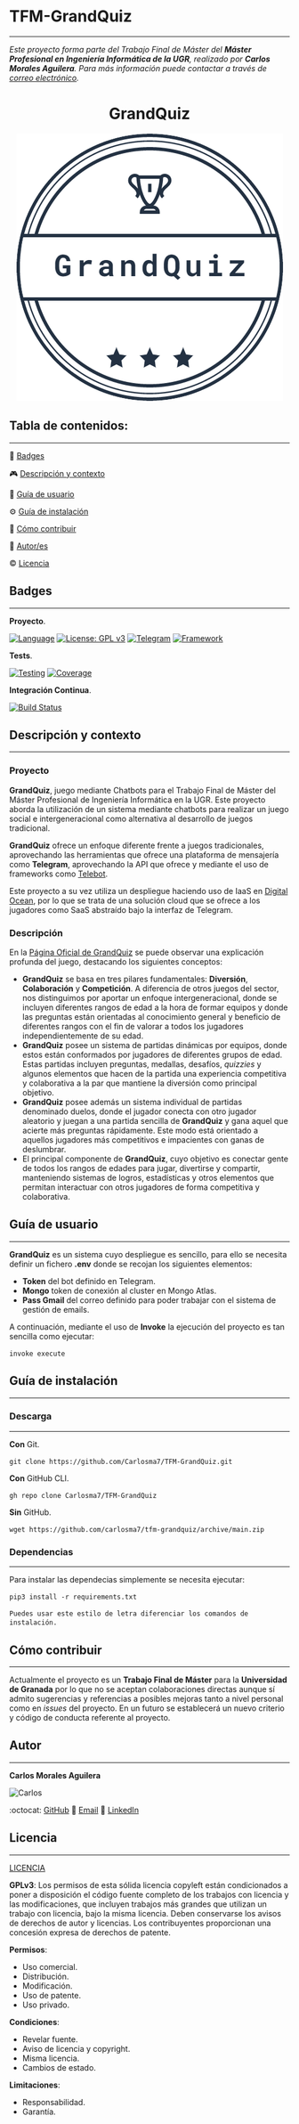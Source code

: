
# TFM-GrandQuiz
---

*Este proyecto forma parte del Trabajo Final de Máster del* ***Máster Profesional en Ingeniería Informática de la UGR**, realizado por* ***Carlos Morales Aguilera**. Para más información puede contactar a través de [correo electrónico](carlos7ma@gmail.com).*

<h1 align="center">GrandQuiz</h1>
<p align="center"><img src="https://raw.githubusercontent.com/Carlosma7/TFM-GrandQuiz/main/doc/img/Logo.png"/></p> 

## Tabla de contenidos:
---

:medal_sports: [Badges](#badges)

:video_game: [Descripción y contexto](#descripción-y-contexto)

:notebook_with_decorative_cover: [Guía de usuario](#guía-de-usuario)

:gear: [Guía de instalación](#guía-de-instalación)

:couple: [Cómo contribuir](#cómo-contribuir)

:man: [Autor/es](#autores)

:copyright: [Licencia](#licencia)

## Badges
---
**Proyecto**.

[![Language](https://img.shields.io/badge/Language-Python-red.svg)](https://www.python.org/) [![License: GPL v3](https://img.shields.io/badge/License-GPLv3-blue.svg)](https://www.gnu.org/licenses/gpl-3.0) [![Telegram](https://img.shields.io/badge/API-Telegram-cyan.svg)](https://core.telegram.org/) [![Framework](https://img.shields.io/badge/Framework-Telebot-red.svg)](https://github.com/eternnoir/pyTelegramBotAPI)

**Tests**.

[![Testing](https://img.shields.io/badge/Test-Pytest-yellow.svg)](https://docs.pytest.org/en/stable/) [![Coverage](https://img.shields.io/badge/Coverage-100%25-green.svg)](https://github.com/Carlosma7/TFM-GrandQuiz/actions?query=workflow%3AGitHub-Actions-CI)

**Integración Continua**.

[![Build Status](https://github.com/Carlosma7/TFM-GrandQuiz/workflows/GitHub-Actions-CI/badge.svg)](https://github.com/Carlosma7/TFM-GrandQuiz/actions?query=workflow%3AGitHub-Actions-CI)

## Descripción y contexto
---

### Proyecto

**GrandQuiz**, juego mediante Chatbots para el Trabajo Final de Máster del Máster Profesional de Ingeniería Informática en la UGR. Este proyecto aborda la utilización de un sistema mediante chatbots para realizar un juego social e intergeneracional como alternativa al desarrollo de juegos tradicional.

**GrandQuiz** ofrece un enfoque diferente frente a juegos tradicionales, aprovechando las herramientas que ofrece una plataforma de mensajería como **Telegram**, aprovechando la API que ofrece y mediante el uso de frameworks como [Telebot](https://github.com/eternnoir/pyTelegramBotAPI).

Este proyecto a su vez utiliza un despliegue haciendo uso de IaaS en [Digital Ocean](https://www.digitalocean.com/), por lo que se trata de una solución cloud que se ofrece a los jugadores como SaaS abstraído bajo la interfaz de Telegram.

### Descripción

En la [Página Oficial de GrandQuiz](https://grandquizbot.wixsite.com/grandquiz) se puede observar una explicación profunda del juego, destacando los siguientes conceptos:

* **GrandQuiz** se basa en tres pilares fundamentales: **Diversión**, **Colaboración** y **Competición**. A diferencia de otros juegos del sector, nos distinguimos por aportar un enfoque intergeneracional, donde se incluyen diferentes rangos de edad a la hora de formar equipos y donde las preguntas están orientadas al conocimiento general y beneficio de diferentes rangos con el fin de valorar a todos los jugadores independientemente de su edad.
* **GrandQuiz** posee un sistema de partidas dinámicas por equipos, donde estos están conformados por jugadores de diferentes grupos de edad. Estas partidas incluyen preguntas, medallas, desafíos, *quizzies* y algunos elementos que hacen de la partida una experiencia competitiva y colaborativa a la par que mantiene la diversión como principal objetivo.
* **GrandQuiz** posee además un sistema individual de partidas denominado duelos, donde el jugador conecta con otro jugador aleatorio y juegan a una partida sencilla de **GrandQuiz** y gana aquel que acierte más preguntas rápidamente. Este modo está orientado a aquellos jugadores más competitivos e impacientes con ganas de deslumbrar.
* El principal componente de **GrandQuiz**, cuyo objetivo es conectar gente de todos los rangos de edades para jugar, divertirse y compartir, manteniendo sistemas de logros, estadísticas y otros elementos que permitan interactuar con otros jugadores de forma competitiva y colaborativa.

## Guía de usuario
---

**GrandQuiz** es un sistema cuyo despliegue es sencillo, para ello se necesita definir un fichero **.env** donde se recojan los siguientes elementos:
* **Token** del bot definido en Telegram.
* **Mongo** token de conexión al cluster en Mongo Atlas.
* **Pass Gmail** del correo definido para poder trabajar con el sistema de gestión de emails.

A continuación, mediante el uso de **Invoke** la ejecución del proyecto es tan sencilla como ejecutar:

```shell
invoke execute
```
 	
## Guía de instalación
---

### Descarga
---

**Con** Git.

```shell
git clone https://github.com/Carlosma7/TFM-GrandQuiz.git
```

**Con** GitHub CLI.

```shell
gh repo clone Carlosma7/TFM-GrandQuiz
```

**Sin** GitHub.

```shell
wget https://github.com/carlosma7/tfm-grandquiz/archive/main.zip
```

### Dependencias
---

Para instalar las dependecias simplemente se necesita ejecutar:

```shell
pip3 install -r requirements.txt
```

    Puedes usar este estilo de letra diferenciar los comandos de instalación.

## Cómo contribuir
---
Actualmente el proyecto es un **Trabajo Final de Máster** para la **Universidad de Granada** por lo que no se aceptan colaboraciones directas aunque sí admito sugerencias y referencias a posibles mejoras tanto a nivel personal como en *issues* del proyecto. En un futuro se establecerá un nuevo criterio y código de conducta referente al proyecto.

## Autor
---

**Carlos Morales Aguilera**

![Carlos](https://avatars.githubusercontent.com/u/14914668?v=4)

:octocat: [GitHub](https://github.com/Carlosma7)
:email: [Email](carlos7ma@gmail.com)
:busts_in_silhouette: [LinkedIn](https://www.linkedin.com/in/carlos-morales-aguilera/)

## Licencia 
---
[LICENCIA](https://github.com/Carlosma7/TFM-GrandQuiz/blob/main/LICENSE)

**GPLv3**: Los permisos de esta sólida licencia copyleft están condicionados a poner a disposición el código fuente completo de los trabajos con licencia y las modificaciones, que incluyen trabajos más grandes que utilizan un trabajo con licencia, bajo la misma licencia. Deben conservarse los avisos de derechos de autor y licencias. Los contribuyentes proporcionan una concesión expresa de derechos de patente.

**Permisos**:

* Uso comercial.
* Distribución.
* Modificación.
* Uso de patente.
* Uso privado.

**Condiciones**:

* Revelar fuente.
* Aviso de licencia y copyright.
* Misma licencia.
* Cambios de estado.

**Limitaciones**:

* Responsabilidad.
* Garantía.
